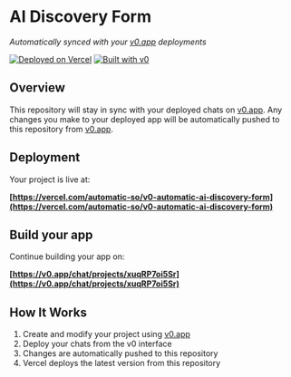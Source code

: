 # AI Discovery Form

*Automatically synced with your [v0.app](https://v0.app) deployments*

[![Deployed on Vercel](https://img.shields.io/badge/Deployed%20on-Vercel-black?style=for-the-badge&logo=vercel)](https://vercel.com/automatic-so/v0-automatic-ai-discovery-form)
[![Built with v0](https://img.shields.io/badge/Built%20with-v0.app-black?style=for-the-badge)](https://v0.app/chat/projects/xuqRP7oi5Sr)

## Overview

This repository will stay in sync with your deployed chats on [v0.app](https://v0.app).
Any changes you make to your deployed app will be automatically pushed to this repository from [v0.app](https://v0.app).

## Deployment

Your project is live at:

**[https://vercel.com/automatic-so/v0-automatic-ai-discovery-form](https://vercel.com/automatic-so/v0-automatic-ai-discovery-form)**

## Build your app

Continue building your app on:

**[https://v0.app/chat/projects/xuqRP7oi5Sr](https://v0.app/chat/projects/xuqRP7oi5Sr)**

## How It Works

1. Create and modify your project using [v0.app](https://v0.app)
2. Deploy your chats from the v0 interface
3. Changes are automatically pushed to this repository
4. Vercel deploys the latest version from this repository
